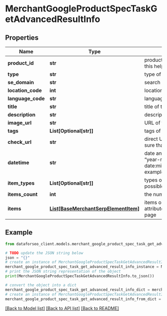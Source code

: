 # MerchantGoogleProductSpecTaskGetAdvancedResultInfo


## Properties

Name | Type | Description | Notes
------------ | ------------- | ------------- | -------------
**product_id** | **str** | product ID in a POST array learn more about the parameter in this help center guide | [optional] 
**type** | **str** | type of element | [optional] 
**se_domain** | **str** | search engine domain in a POST array | [optional] 
**location_code** | **int** | location code in a POST array | [optional] 
**language_code** | **str** | language code in a POST array | [optional] 
**title** | **str** | title of the product | [optional] 
**description** | **str** | description of the product | [optional] 
**image_url** | **str** | URL of the product image | [optional] 
**tags** | **List[Optional[str]]** | tags of the product | [optional] 
**check_url** | **str** | direct URL to search engine results you can use it to make sure that we provided accurate results | [optional] 
**datetime** | **str** | date and time when the result was received in the format: “year-month-date:minutes:UTC_difference_hours:UTC_difference_minutes” example: 2019-11-15 12:57:46 +00:00 | [optional] 
**item_types** | **List[Optional[str]]** | types of items found on the product specification page possible item types: shopping_specification | [optional] 
**items_count** | **int** | the number of results returned in the items array | [optional] 
**items** | [**List[BaseMerchantSerpElementItem]**](BaseMerchantSerpElementItem.md) | items on the product specification page contains all product attributes and related data listed on the product specification page | [optional] 

## Example

```python
from dataforseo_client.models.merchant_google_product_spec_task_get_advanced_result_info import MerchantGoogleProductSpecTaskGetAdvancedResultInfo

# TODO update the JSON string below
json = "{}"
# create an instance of MerchantGoogleProductSpecTaskGetAdvancedResultInfo from a JSON string
merchant_google_product_spec_task_get_advanced_result_info_instance = MerchantGoogleProductSpecTaskGetAdvancedResultInfo.from_json(json)
# print the JSON string representation of the object
print(MerchantGoogleProductSpecTaskGetAdvancedResultInfo.to_json())

# convert the object into a dict
merchant_google_product_spec_task_get_advanced_result_info_dict = merchant_google_product_spec_task_get_advanced_result_info_instance.to_dict()
# create an instance of MerchantGoogleProductSpecTaskGetAdvancedResultInfo from a dict
merchant_google_product_spec_task_get_advanced_result_info_from_dict = MerchantGoogleProductSpecTaskGetAdvancedResultInfo.from_dict(merchant_google_product_spec_task_get_advanced_result_info_dict)
```
[[Back to Model list]](../README.md#documentation-for-models) [[Back to API list]](../README.md#documentation-for-api-endpoints) [[Back to README]](../README.md)


